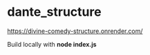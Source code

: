 # dante_structure

https://divine-comedy-structure.onrender.com/

Build locally with **node index.js**